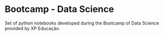 # Bootcamp - Data Science

Set of python notebooks developed during the Bootcamp of Data Science provided by XP Educação.
